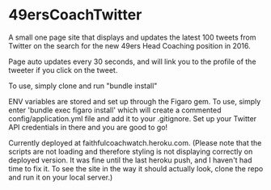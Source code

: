 # 49ersCoachTwitter

A small one page site that displays and updates the latest 100 tweets from Twitter on the search for the new 49ers Head Coaching position in 2016.

Page auto updates every 30 seconds, and will link you to the profile of the tweeter if you click on the tweet.

To use, simply clone and run "bundle install"

ENV variables are stored and set up through the Figaro gem. To use, simply enter 'bundle exec figaro install' which will create a commented config/application.yml file and add it to your .gitignore. Set up your Twitter API credentials in there and you are good to go!

Currently deployed at faithfulcoachwatch.heroku.com.
(Please note that the scripts are not loading and therefore styling is not displaying correctly on deployed version. It was fine until the last heroku push, and I haven't had time to fix it. To see the site in the way it should actually look, clone the repo and run it on your local server.)
